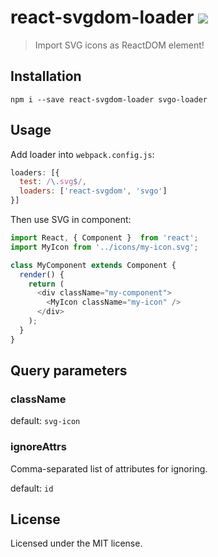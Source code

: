 # react-svgdom-loader [![][build]][build-link]

[build]: https://travis-ci.org/zenwalker/react-svgdom-loader.svg?branch=master
[build-link]: https://travis-ci.org/zenwalker/react-svgdom-loader

> Import SVG icons as ReactDOM element!

## Installation

```
npm i --save react-svgdom-loader svgo-loader
```

## Usage

Add loader into `webpack.config.js`:

```js
loaders: [{
  test: /\.svg$/,
  loaders: ['react-svgdom', 'svgo']
}]
```

Then use SVG in component:

```js
import React, { Component }  from 'react';
import MyIcon from '../icons/my-icon.svg';

class MyComponent extends Component {
  render() {
    return (
      <div className="my-component">
        <MyIcon className="my-icon" />
      </div>
    );
  }
}
```

## Query parameters

### className

default: `svg-icon`

### ignoreAttrs

Comma-separated list of attributes for ignoring.

default: `id`

## License

Licensed under the MIT license.
